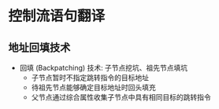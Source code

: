 

# 控制流语句翻译

## 地址回填技术

- 回填 (Backpatching) 技术: 子节点挖坑、祖先节点填坑
	- 子节点暂时不指定跳转指令的目标地址 
	- 待祖先节点能够确定目标地址时回头填充
	- 父节点通过综合属性收集子节点中具有相同目标的跳转指令


